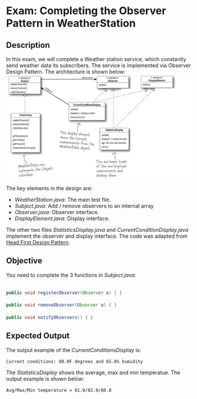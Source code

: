 # Exam: Completing the Observer Pattern in WeatherStation

## Description

In this exam, we will complete a Weather station service, which constantly send weather data its subscribers. The service is implemented via Observer Design Pattern. The architecture is shown below:
<img src="./img/WeatherStation_arch.jpg" />


The key elements in the design are:
- *WeatherStation.java*: The main test file.
- *Subject.java*: Add / remove observers to an internal array 
- *Observer.java*: Observer interface.
- *DisplayElement.java*: Display interface.

The other two files *StatisticsDisplay.java* and *CurrentConditionDisplay.java* implement the observer and display interface.
The code was adapted from [Head First Design Pattern](https://github.com/bethrobson/Head-First-Design-Patterns). 



## Objective

You need to complete the 3 functions in *Subject.java*:

```java

public void registerObserver(Observer o) { }
	
public void removeObserver(Observer o) { }
	
public void notifyObservers() { }

```

## Expected Output

The output example of the *CurrentConditionsDisplay* is:

```
Current conditions: 80.0F degrees and 65.0% humidity
```


The *StatisticsDisplay* shows the average, max and min temperatue. The output example is shown below: 
```
Avg/Max/Min temperature = 81.0/82.0/80.0
```


